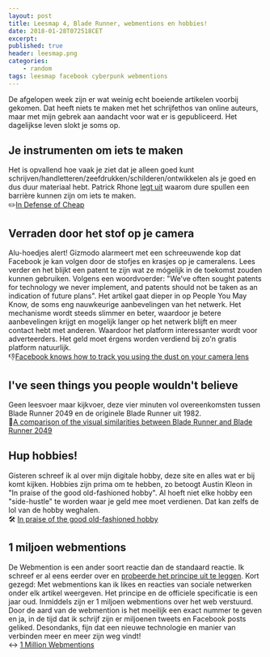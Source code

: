 ```yaml
---
layout: post
title: Leesmap 4, Blade Runner, webmentions en hobbies!
date: 2018-01-28T072518CET
excerpt:
published: true
header: leesmap.png
categories: 
    - random
tags: leesmap facebook cyberpunk webmentions
---
```

De afgelopen week zijn er wat weinig echt boeiende artikelen voorbij gekomen.  Dat heeft niets te maken met het schrijfethos van online auteurs, maar met mijn gebrek aan aandacht voor wat er is gepubliceerd. Het dagelijkse leven slokt je soms op. 

## Je instrumenten om iets te maken
Het is opvallend hoe vaak je ziet dat je alleen goed kunt schrijven/handletteren/zeefdrukken/schilderen/ontwikkelen als je goed en dus duur materiaal hebt. Patrick Rhone [legt uit][1] waarom dure spullen een barrière kunnen zijn om iets te maken.  
✏️[In Defense of Cheap][2]

## Verraden door het stof op je camera
Alu-hoedjes alert! Gizmodo alarmeert met een schreeuwende kop dat Facebook je kan volgen door de stofjes en krasjes op je cameralens. Lees verder en het blijkt een patent te zijn wat ze mógelijk in de toekomst zouden kunnen gebruiken. Volgens een woordvoerder: "We’ve often sought patents for technology we never implement, and patents should not be taken as an indication of future plans". Het artikel gaat dieper in op People You May Know, de soms eng nauwkeurige aanbevelingen van het netwerk. Het mechanisme wordt steeds slimmer en beter, waardoor je betere aanbevelingen krijgt en mogelijk langer op het netwerk blijft en meer contact hebt met anderen. Waardoor het platform interessanter wordt voor adverteerders. Het geld moet érgens worden verdiend bij zo'n gratis platform natuurlijk.  
👎[Facebook knows how to track you using the dust on your camera lens][3]

## I've seen things you people wouldn't believe
Geen leesvoer maar kijkvoer, deze  vier minuten vol overeenkomsten tussen Blade Runner 2049 en de originele Blade Runner uit 1982.   
🤖[A comparison of the visual similarities between Blade Runner and Blade Runner 2049][4]

## Hup hobbies!
Gisteren schreef ik al over mijn digitale hobby, deze site en alles wat er bij komt kijken. Hobbies zijn prima om te hebben, zo betoogt Austin Kleon in "In praise of the good old-fashioned hobby". Al hoeft niet elke hobby een "side-hustle" te worden waar je geld mee moet verdienen. Dat kan zelfs de lol van de hobby weghalen.   
🛠 [In praise of the good old-fashioned hobby][5]

## 1 miljoen webmentions
De Webmention is een ander soort reactie dan de standaard reactie. Ik schreef er al eens eerder over en [probeerde het principe uit te leggen][6]. Kort gezegd: Met webmentions kan ik likes en reacties van sociale netwerken onder elk artikel weergeven. Het principe en de officiele specificatie is een jaar oud. Inmiddels zijn er 1 miljoen webmentions over het web verstuurd. Door de aard van de webmention is het moeilijk een exact nummer te geven en ja, in de tijd dat ik schrijf zijn er miljoenen tweets en Facebook posts geliked. Desondanks, fijn dat een nieuwe technologie en manier van verbinden meer en meer zijn weg vindt!  
↔️ [1 Million Webmentions][7]



[1]:	http://www.thecramped.com/in-defense-of-cheap/
[2]:	http://www.thecramped.com/in-defense-of-cheap/
[3]:	https://gizmodo.com/facebook-knows-how-to-track-you-using-the-dust-on-your-1821030620
[4]:	https://kottke.org/18/01/a-comparison-of-the-visual-similarities-between-blade-runner-and-blade-runner-2049
[5]:	https://austinkleon.com/2018/01/13/in-praise-of-the-good-old-fashioned-hobby/
[6]:	/webmentions
[7]:	https://snarfed.org/1-million-webmentions